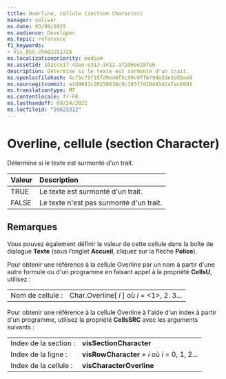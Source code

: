```yaml
---
title: Overline, cellule (section Character)
manager: soliver
ms.date: 03/09/2015
ms.audience: Developer
ms.topic: reference
f1_keywords:
- Vis_DSS.chm82251728
ms.localizationpriority: medium
ms.assetid: 102cce17-43ee-e313-3412-a72d6ee18fe6
description: Détermine si le texte est surmonté d'un trait.
ms.openlocfilehash: 4cf5c75f15fd9e40f5c59c9ff679de3de1dd9ae9
ms.sourcegitcommit: a1d9041c20256616c9c183f7d1049142a7ac6991
ms.translationtype: MT
ms.contentlocale: fr-FR
ms.lasthandoff: 09/24/2021
ms.locfileid: "59623312"
---
```

# <a name="overline-cell-character-section"></a>Overline, cellule (section Character)

Détermine si le texte est surmonté d'un trait.
  
|**Valeur**|**Description**|
|:-----|:-----|
|TRUE  <br/> |Le texte est surmonté d'un trait.  <br/> |
|FALSE  <br/> |Le texte n'est pas surmonté d'un trait.  <br/> |
   
## <a name="remarks"></a>Remarques

Vous pouvez également définir la valeur de cette cellule dans la boîte de dialogue **Texte** (sous l’onglet **Accueil**, cliquez sur la flèche **Police**). 
  
Pour obtenir une référence à la cellule Overline par un nom à partir d'une autre formule ou d'un programme en faisant appel à la propriété **CellsU**, utilisez : 
  
|||
|:-----|:-----|
|Nom de cellule :  <br/> |Char.Overline[ *i*  ] où  *i*  = <1>, 2. 3...  <br/> |
   
Pour obtenir une référence à la cellule Overline à l'aide d'un index à partir d'un programme, utilisez la propriété **CellsSRC** avec les arguments suivants : 
  
|||
|:-----|:-----|
|Index de la section :  <br/> |**visSectionCharacter** <br/> |
|Index de la ligne :  <br/> |**visRowCharacter**  +   *i* où *i* = 0, 1, 2...  <br/> |
|Index de la cellule :  <br/> |**visCharacterOverline** <br/> |
   

